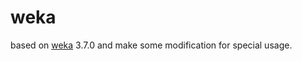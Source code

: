 weka
====

based on <a href="http://www.cs.waikato.ac.nz/ml/weka/">weka</a> 3.7.0 and make some modification for special usage.
